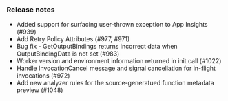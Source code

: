 ### Release notes
<!-- Please add your release notes in the following format:
- My change description (#PR/#issue)
-->

- Added support for surfacing user-thrown exception to App Insights (#939)
- Add Retry Policy Attributes (#977, #971)
- Bug fix - GetOutputBindings returns incorrect data when OutputBindingData is not set (#983)
- Worker version and environment information returned in init call (#1022)
- Handle InvocationCancel message and signal cancellation for in-flight invocations (#972)
- Add new analyzer rules for the source-generatued function metadata preview (#1048)